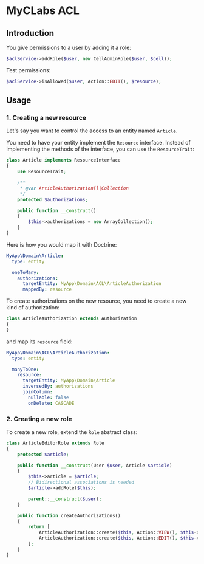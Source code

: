 # MyCLabs ACL

## Introduction

You give permissions to a user by adding it a role:

```php
$aclService->addRole($user, new CellAdminRole($user, $cell));
```

Test permissions:

```php
$aclService->isAllowed($user, Action::EDIT(), $resource);
```

## Usage

### 1. Creating a new resource

Let's say you want to control the access to an entity named `Article`.

You need to have your entity implement the `Resource` interface. Instead of implementing the methods
of the interface, you can use the `ResourceTrait`:

```php
class Article implements ResourceInterface
{
    use ResourceTrait;

    /**
     * @var ArticleAuthorization[]|Collection
     */
    protected $authorizations;

    public function __construct()
    {
        $this->authorizations = new ArrayCollection();
    }
}
```

Here is how you would map it with Doctrine:

```yaml
MyApp\Domain\Article:
  type: entity

  oneToMany:
    authorizations:
      targetEntity: MyApp\Domain\ACL\ArticleAuthorization
      mappedBy: resource
```

To create authorizations on the new resource, you need to create a new kind of authorization:

```php
class ArticleAuthorization extends Authorization
{
}
```

and map its `resource` field:

```yaml
MyApp\Domain\ACL\ArticleAuthorization:
  type: entity

  manyToOne:
    resource:
      targetEntity: MyApp\Domain\Article
      inversedBy: authorizations
      joinColumn:
        nullable: false
        onDelete: CASCADE
```


### 2. Creating a new role

To create a new role, extend the `Role` abstract class:

```php
class ArticleEditorRole extends Role
{
    protected $article;

    public function __construct(User $user, Article $article)
    {
        $this->article = $article;
        // Bidirectional associations is needed
        $article->addRole($this);

        parent::__construct($user);
    }

    public function createAuthorizations()
    {
        return [
            ArticleAuthorization::create($this, Action::VIEW(), $this->article);
            ArticleAuthorization::create($this, Action::EDIT(), $this->article);
        ];
    }
}
```
